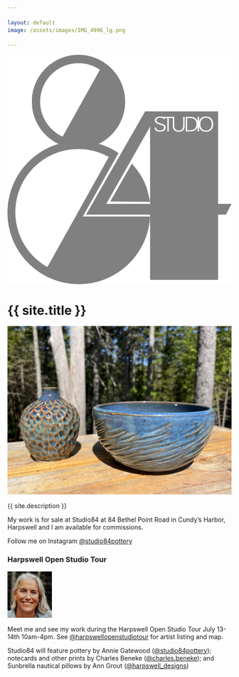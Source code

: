 ```yaml
---

layout: default
image: /assets/images/IMG_4996_lg.png

---
```


<div id="topline">
  <a href="/">
    <img src="/assets/images/studio84_transparent.png" alt="Studio84 Harpswell, Maine" />
  </a>
  <h1>{{ site.title }}</h1>
</div>

![Unique pottery from the coast of Maine](/assets/images/IMG_4996_lg.png)

{{ site.description }}

My work is for sale at Studio84 at 84 Bethel Point Road in Cundy’s Harbor, Harpswell and I am available for commissions.

Follow me on Instagram [@studio84pottery](https://www.instagram.com/studio84pottery)

### Harpswell Open Studio Tour

<img src="/assets/images/artist.jpg" alt="Annie Gatewood" width="100" />

Meet me and see my work during the Harpswell Open Studio Tour July 13-14th 10am-4pm.
See [@harpswellopenstudiotour](https://www.instagram.com/harpswellopenstudiotour) for artist listing and map.

Studio84 will feature pottery by Annie Gatewood ([@studio84pottery](https://www.instagram.com/studio84pottery)); notecards and other prints by Charles Beneke ([@charles.beneke](https://www.instagram.com/charles.beneke)); and Sunbrella nautical pillows by Ann Grout ([@harpswell_designs](https://www.instagram.com/harpswell_designs))

